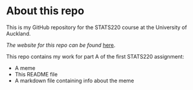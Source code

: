 # About this repo

This is my GitHub repository for the STATS220 course at the University of Auckland.

*The website for this repo can be found* [here](https://msha419.github.io/stats220/).

This repo contains my work for part A of the first STATS220 assignment:
- A meme
- This README file
- A markdown file containing info about the meme


